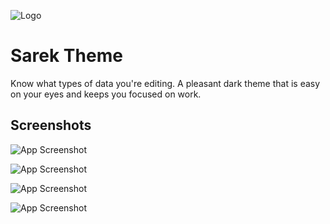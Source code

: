 
![Logo](https://raw.githubusercontent.com/KenanSalar/sarek-vscode-theme/main/resources/logoTitle.png?token=GHSAT0AAAAAACPLBZ7C4YIUP4OOKNRFXEG2ZPW5KKQ)


# Sarek Theme

Know what types of data you're editing.
A pleasant dark theme that is easy on your eyes and keeps you focused on work.


## Screenshots

![App Screenshot](https://raw.githubusercontent.com/KenanSalar/sarek-vscode-theme/main/resources/Screenshot%202024-03-17%20133301.png?token=GHSAT0AAAAAACPLBZ7DTHOJ3D3Y6SED55GKZPW4UHA)

![App Screenshot](https://raw.githubusercontent.com/KenanSalar/sarek-vscode-theme/main/resources/Screenshot%202024-03-17%20133508.png?token=GHSAT0AAAAAACPLBZ7CSFKGB3KSE5XXKJFMZPW4URA)

![App Screenshot](https://raw.githubusercontent.com/KenanSalar/sarek-vscode-theme/main/resources/Screenshot%202024-03-17%20133642.png?token=GHSAT0AAAAAACPLBZ7DW6HGVVTRTD5WEU56ZPW4UZQ)

![App Screenshot](https://raw.githubusercontent.com/KenanSalar/sarek-vscode-theme/main/resources/screenshot_csharp.png?token=GHSAT0AAAAAACPLBZ7CCLG3BOITJLJFQ7EMZPW4VOQ)



